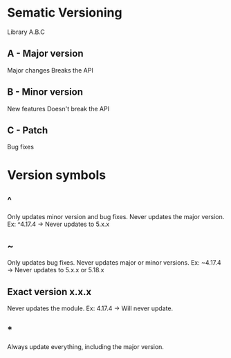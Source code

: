 # Sematic Versioning

Library A.B.C

## A - Major version
Major changes
Breaks the API

## B - Minor version
New features
Doesn't break the API

## C - Patch
Bug fixes


# Version symbols

## ^
Only updates minor version and bug fixes. Never updates the major version.
Ex: ^4.17.4 -> Never updates to 5.x.x

## ~
Only updates bug fixes. Never updates major or minor versions.
Ex: ~4.17.4 -> Never updates to 5.x.x or 5.18.x

## Exact version x.x.x
Never updates the module.
Ex: 4.17.4 -> Will never update.

## *
Always update everything, including the major version.